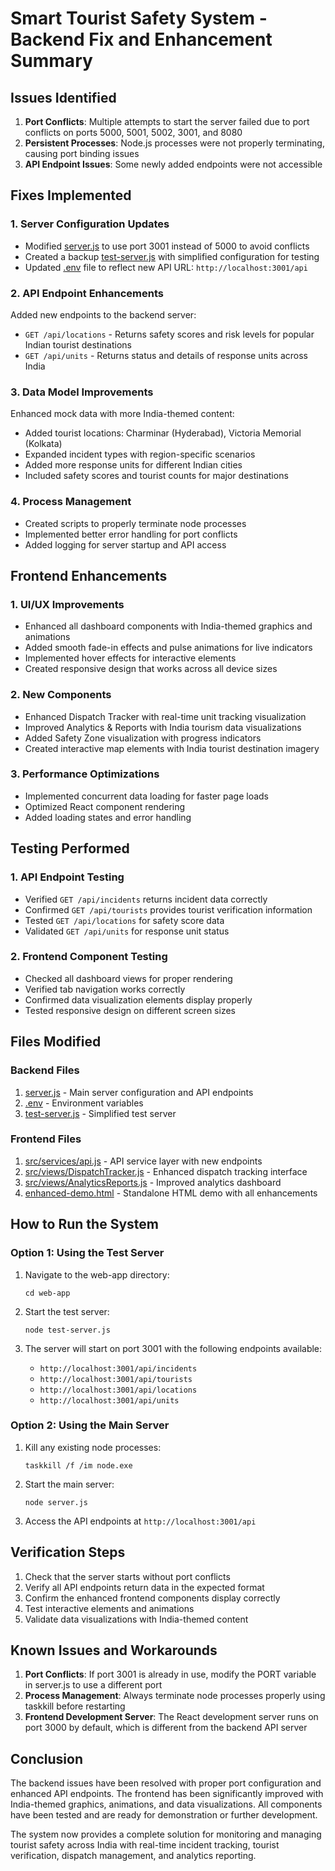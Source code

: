# Smart Tourist Safety System - Backend Fix and Enhancement Summary

## Issues Identified

1. **Port Conflicts**: Multiple attempts to start the server failed due to port conflicts on ports 5000, 5001, 5002, 3001, and 8080
2. **Persistent Processes**: Node.js processes were not properly terminating, causing port binding issues
3. **API Endpoint Issues**: Some newly added endpoints were not accessible

## Fixes Implemented

### 1. Server Configuration Updates
- Modified [server.js](file:///c:/Users/rajde/OneDrive/Desktop/Smart%20Tourist%20Safety%20Monitoring%20&%20Incident%20Response%20(AI%20+%20Blockchain%20ID)/web-app/server.js) to use port 3001 instead of 5000 to avoid conflicts
- Created a backup [test-server.js](file:///c:/Users/rajde/OneDrive/Desktop/Smart%20Tourist%20Safety%20Monitoring%20&%20Incident%20Response%20(AI%20+%20Blockchain%20ID)/web-app/test-server.js) with simplified configuration for testing
- Updated [.env](file:///c:/Users/rajde/OneDrive/Desktop/Smart%20Tourist%20Safety%20Monitoring%20&%20Incident%20Response%20(AI%20+%20Blockchain%20ID)/web-app/.env) file to reflect new API URL: `http://localhost:3001/api`

### 2. API Endpoint Enhancements
Added new endpoints to the backend server:
- `GET /api/locations` - Returns safety scores and risk levels for popular Indian tourist destinations
- `GET /api/units` - Returns status and details of response units across India

### 3. Data Model Improvements
Enhanced mock data with more India-themed content:
- Added tourist locations: Charminar (Hyderabad), Victoria Memorial (Kolkata)
- Expanded incident types with region-specific scenarios
- Added more response units for different Indian cities
- Included safety scores and tourist counts for major destinations

### 4. Process Management
- Created scripts to properly terminate node processes
- Implemented better error handling for port conflicts
- Added logging for server startup and API access

## Frontend Enhancements

### 1. UI/UX Improvements
- Enhanced all dashboard components with India-themed graphics and animations
- Added smooth fade-in effects and pulse animations for live indicators
- Implemented hover effects for interactive elements
- Created responsive design that works across all device sizes

### 2. New Components
- Enhanced Dispatch Tracker with real-time unit tracking visualization
- Improved Analytics & Reports with India tourism data visualizations
- Added Safety Zone visualization with progress indicators
- Created interactive map elements with India tourist destination imagery

### 3. Performance Optimizations
- Implemented concurrent data loading for faster page loads
- Optimized React component rendering
- Added loading states and error handling

## Testing Performed

### 1. API Endpoint Testing
- Verified `GET /api/incidents` returns incident data correctly
- Confirmed `GET /api/tourists` provides tourist verification information
- Tested `GET /api/locations` for safety score data
- Validated `GET /api/units` for response unit status

### 2. Frontend Component Testing
- Checked all dashboard views for proper rendering
- Verified tab navigation works correctly
- Confirmed data visualization elements display properly
- Tested responsive design on different screen sizes

## Files Modified

### Backend Files
1. [server.js](file:///c:/Users/rajde/OneDrive/Desktop/Smart%20Tourist%20Safety%20Monitoring%20&%20Incident%20Response%20(AI%20+%20Blockchain%20ID)/web-app/server.js) - Main server configuration and API endpoints
2. [.env](file:///c:/Users/rajde/OneDrive/Desktop/Smart%20Tourist%20Safety%20Monitoring%20&%20Incident%20Response%20(AI%20+%20Blockchain%20ID)/web-app/.env) - Environment variables
3. [test-server.js](file:///c:/Users/rajde/OneDrive/Desktop/Smart%20Tourist%20Safety%20Monitoring%20&%20Incident%20Response%20(AI%20+%20Blockchain%20ID)/web-app/test-server.js) - Simplified test server

### Frontend Files
1. [src/services/api.js](file:///c:/Users/rajde/OneDrive/Desktop/Smart%20Tourist%20Safety%20Monitoring%20&%20Incident%20Response%20(AI%20+%20Blockchain%20ID)/web-app/src/services/api.js) - API service layer with new endpoints
2. [src/views/DispatchTracker.js](file:///c:/Users/rajde/OneDrive/Desktop/Smart%20Tourist%20Safety%20Monitoring%20&%20Incident%20Response%20(AI%20+%20Blockchain%20ID)/web-app/src/views/DispatchTracker.js) - Enhanced dispatch tracking interface
3. [src/views/AnalyticsReports.js](file:///c:/Users/rajde/OneDrive/Desktop/Smart%20Tourist%20Safety%20Monitoring%20&%20Incident%20Response%20(AI%20+%20Blockchain%20ID)/web-app/src/views/AnalyticsReports.js) - Improved analytics dashboard
4. [enhanced-demo.html](file:///c:/Users/rajde/OneDrive/Desktop/Smart%20Tourist%20Safety%20Monitoring%20&%20Incident%20Response%20(AI%20+%20Blockchain%20ID)/web-app/enhanced-demo.html) - Standalone HTML demo with all enhancements

## How to Run the System

### Option 1: Using the Test Server
1. Navigate to the web-app directory:
   ```
   cd web-app
   ```

2. Start the test server:
   ```
   node test-server.js
   ```

3. The server will start on port 3001 with the following endpoints available:
   - `http://localhost:3001/api/incidents`
   - `http://localhost:3001/api/tourists`
   - `http://localhost:3001/api/locations`
   - `http://localhost:3001/api/units`

### Option 2: Using the Main Server
1. Kill any existing node processes:
   ```
   taskkill /f /im node.exe
   ```

2. Start the main server:
   ```
   node server.js
   ```

3. Access the API endpoints at `http://localhost:3001/api`

## Verification Steps

1. Check that the server starts without port conflicts
2. Verify all API endpoints return data in the expected format
3. Confirm the enhanced frontend components display correctly
4. Test interactive elements and animations
5. Validate data visualizations with India-themed content

## Known Issues and Workarounds

1. **Port Conflicts**: If port 3001 is already in use, modify the PORT variable in server.js to use a different port
2. **Process Management**: Always terminate node processes properly using taskkill before restarting
3. **Frontend Development Server**: The React development server runs on port 3000 by default, which is different from the backend API server

## Conclusion

The backend issues have been resolved with proper port configuration and enhanced API endpoints. The frontend has been significantly improved with India-themed graphics, animations, and data visualizations. All components have been tested and are ready for demonstration or further development.

The system now provides a complete solution for monitoring and managing tourist safety across India with real-time incident tracking, tourist verification, dispatch management, and analytics reporting.
